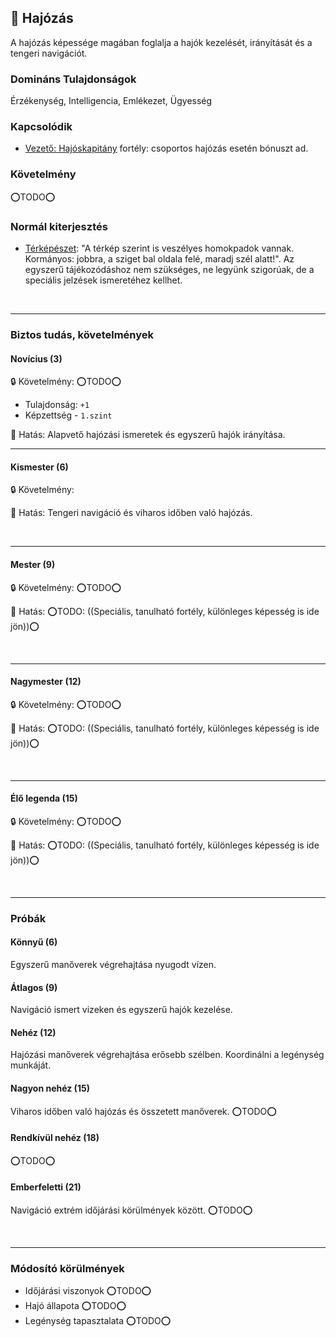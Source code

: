 ## 🔵 Hajózás

A hajózás képessége magában foglalja a hajók kezelését, irányítását és a tengeri navigációt.

### Domináns Tulajdonságok

Érzékenység, Intelligencia, Emlékezet, Ügyesség

### Kapcsolódik

- [Vezető: Hajóskapitány](../fortelyok.altalanos/vezeto_hajoskapitany.md) fortély: csoportos hajózás esetén bónuszt ad.

### Követelmény

⭕TODO⭕

### Normál kiterjesztés

- [Térképészet](../fortelyok.szabad/terkepeszet.md): "A térkép szerint is veszélyes homokpadok vannak. Kormányos: jobbra, a sziget bal oldala felé, maradj szél alatt!". Az egyszerű tájékozódáshoz nem szükséges, ne legyünk szigorúak, de a speciális jelzések ismeretéhez kellhet.

<br />

---
### Biztos tudás, követelmények

#### Novícius (3)

🔒 Követelmény: ⭕TODO⭕
- Tulajdonság: `+1`
- Képzettség - `1.szint`

🌟 Hatás: Alapvető hajózási ismeretek és egyszerű hajók irányítása.

---
#### Kismester (6)

🔒 Követelmény:

🌟 Hatás: Tengeri navigáció és viharos időben való hajózás.

<br />

---
#### Mester (9)

🔒 Követelmény: ⭕TODO⭕

🌟 Hatás: ⭕TODO: ((Speciális, tanulható fortély, különleges képesség is ide jön))⭕

<br />

---
#### Nagymester (12)

🔒 Követelmény:  ⭕TODO⭕

🌟 Hatás: ⭕TODO: ((Speciális, tanulható fortély, különleges képesség is ide jön))⭕

<br />

---
#### Élő legenda (15)

🔒 Követelmény:  ⭕TODO⭕

🌟 Hatás: ⭕TODO: ((Speciális, tanulható fortély, különleges képesség is ide jön))⭕

<br />

---
### Próbák

#### Könnyű (6)

Egyszerű manőverek végrehajtása nyugodt vízen.

#### Átlagos (9)

Navigáció ismert vizeken és egyszerű hajók kezelése.

#### Nehéz (12)

Hajózási manőverek végrehajtása erősebb szélben. Koordinálni a legénység munkáját.

#### Nagyon nehéz (15)

Viharos időben való hajózás és összetett manőverek. ⭕TODO⭕

#### Rendkívül nehéz (18)

⭕TODO⭕

#### Emberfeletti (21)

Navigáció extrém időjárási körülmények között. ⭕TODO⭕

<br />

---
### Módosító körülmények

- Időjárási viszonyok ⭕TODO⭕
- Hajó állapota ⭕TODO⭕
- Legénység tapasztalata ⭕TODO⭕
